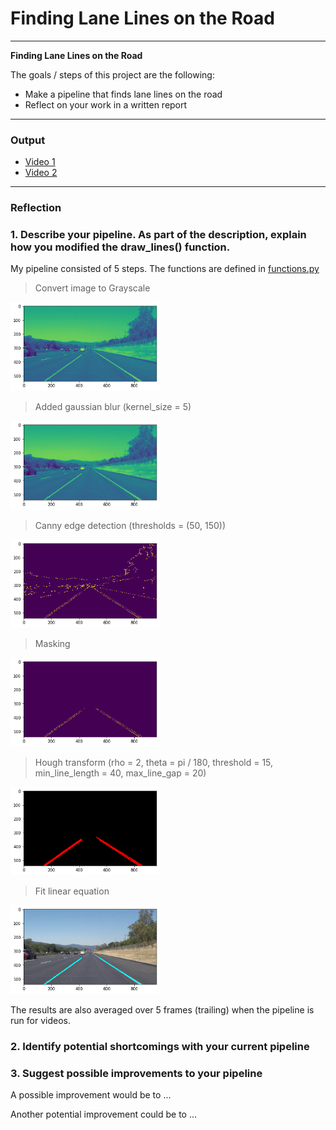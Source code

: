 # **Finding Lane Lines on the Road**

---

**Finding Lane Lines on the Road**

The goals / steps of this project are the following:
* Make a pipeline that finds lane lines on the road
* Reflect on your work in a written report

---
### Output

* [Video 1](https://youtu.be/mnNc1lqebHI)
* [Video 2](https://youtu.be/3iS_FffYM_k)
---
### Reflection

### 1. Describe your pipeline. As part of the description, explain how you modified the draw_lines() function.

My pipeline consisted of 5 steps. The functions are defined in [functions.py](functions.py)

> Convert image to Grayscale
<img src="img/step1.png" width="240" alt="Grayscale" />

> Added gaussian blur (kernel_size = 5)
<img src="img/step2.png" width="240" alt="Grayscale" />

> Canny edge detection (thresholds = (50, 150))
<img src="img/step3.png" width="240" alt="Grayscale" />

> Masking
<img src="img/step4.png" width="240" alt="Grayscale" />

> Hough transform
(rho = 2, theta = pi / 180, threshold = 15,
min_line_length = 40, max_line_gap = 20)
<img src="img/step5.png" width="240" alt="Grayscale" />

> Fit linear equation
<img src="img/step6.png" width="240" alt="Grayscale" />

The results are also averaged over 5 frames (trailing) when the pipeline is run for videos.

### 2. Identify potential shortcomings with your current pipeline



### 3. Suggest possible improvements to your pipeline

A possible improvement would be to ...

Another potential improvement could be to ...
